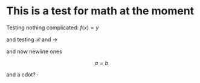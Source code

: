 # This is a test for math at the moment

Testing nothing complicated: $f(x) = y$

and testing $\mathcal{R}$ and $\rightarrow$

and now newline ones

$$a = b$$ 

and a cdot? $\cdot$